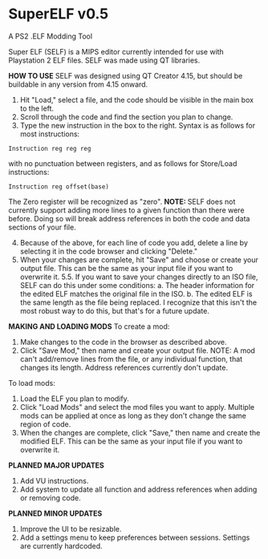 # SuperELF v0.5
A PS2 .ELF Modding Tool

Super ELF (SELF) is a MIPS editor currently intended for use with Playstation 2 ELF files. SELF was made using QT libraries. 

<b>HOW TO USE</b>
SELF was designed using QT Creator 4.15, but should be buildable in any version from 4.15 onward. 

  1. Hit "Load," select a file, and the code should be visible in the main box to the left.
  2. Scroll through the code and find the section you plan to change.
  3. Type the new instruction in the box to the right. Syntax is as follows for most instructions: 
    
    Instruction reg reg reg
  
  with no punctuation between registers, and as follows for Store/Load instructions:
  
    Instruction reg offset(base)
  
  The Zero register will be recognized as "zero". <b> NOTE: </b> SELF does not currently support adding more lines to a given function than there were before. Doing so will break address references in both the code and data sections of your file. 
  
  4. Because of the above, for each line of code you add, delete a line by selecting it in the code browser and clicking "Delete."
  5. When your changes are complete, hit "Save" and choose or create your output file. This can be the same as your input file if you want to overwrite it.
    5.5. If you want to save your changes directly to an ISO file, SELF can do this under some conditions:
      a. The header information for the edited ELF matches the original file in the ISO.
      b. The edited ELF is the same length as the file being replaced.
    I recognize that this isn't the most robust way to do this, but that's for a future update.

<b>MAKING AND LOADING MODS</b>
To create a mod:
1. Make changes to the code in the browser as described above. 
2. Click "Save Mod," then name and create your output file.
NOTE: A mod can't add/remove lines from the file, or any individual function, that changes its length. Address references currently don't update. 

To load mods:
1. Load the ELF you plan to modify.
2. Click "Load Mods" and select the mod files you want to apply. Multiple mods can be applied at once as long as they don't change the same region of code.
3. When the changes are complete, click "Save," then name and create the modified ELF. This can be the same as your input file if you want to overwrite it. 
  
<b>PLANNED MAJOR UPDATES</b>
1. Add VU instructions.
2. Add system to update all function and address references when adding or removing code.

<b>PLANNED MINOR UPDATES</b>
1. Improve the UI to be resizable.
2. Add a settings menu to keep preferences between sessions. Settings are currently hardcoded. 
